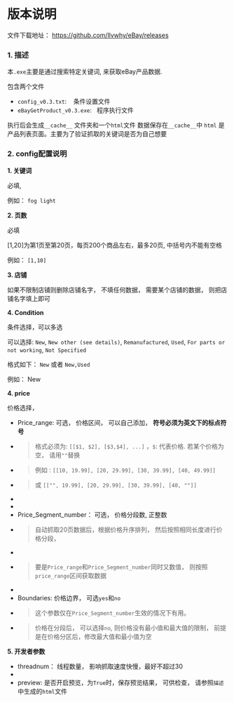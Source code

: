 # 版本说明

文件下载地址： https://github.com/llvwhy/eBay/releases

### 1. 描述
本`.exe`主要是通过搜索特定关键词, 来获取eBay产品数据.

包含两个文件
- `config_v0.3.txt`:  &nbsp;&nbsp; 条件设置文件
- `eBayGetProduct_v0.3.exe`:&nbsp;&nbsp;   程序执行文件


执行后会生成`__cache__` 文件夹和一个`html`文件
数据保存在`__cache__`中
`html` 是产品列表页面。主要为了验证抓取的关键词是否为自己想要


### 2. config配置说明
**1. 关键词**

必填, 

例如： `fog light`


**2. 页数**

必填

[1,20]为第1页至第20页，每页200个商品左右，最多20页, 中括号内不能有空格

例如： `[1,10]`

**3. 店铺**

如果不限制店铺则删除店铺名字， 不填任何数据， 需要某个店铺的数据， 则把店铺名字填上即可

**4. Condition**

条件选择，可以多选

可以选择: `New`, `New other (see details)`, `Remanufactured`, `Used`, `For parts or not working`, `Not Specified`

格式如下： `New` 或者 `New,Used`

例如： New


**4. price**

价格选择，
- Price_range: 可选， 价格区间， 可以自己添加， **符号必须为英文下的标点符号**
- > 格式必须为: `[[$1, $2], [$3,$4], ...]` ，`$`: 代表价格. 若某个价格为空， 请用`""`替换
- > 例如 : `[[10, 19.99], [20, 29.99], [30, 39.99], [40, 49.99]]`  
- > 或 `[["", 19.99], [20, 29.99], [30, 39.99], [40, ""]]`
- 
- 
- Price_Segment_number： 可选， 价格分段数, 正整数
- > 自动抓取20页数据后，根据价格升序排列， 然后按照相同长度进行价格分段，
- > 
- > 要是`Price_range`和`Price_Segment_number`同时又数值， 则按照`price_range`区间获取数据
-
- Boundaries: 价格边界， 可选`yes`和`no`
- > 这个参数仅在`Price_Segment_number`生效的情况下有用。
- > 价格在分段后， 可以选择`no`, 则价格没有最小值和最大值的限制， 前提是在价格分区后，修改最大值和最小值为空

**5. 开发者参数**
- threadnum： 线程数量， 影响抓取速度快慢，最好不超过30
-
- preview: 是否开启预览，为`True`时，保存预览结果， 可供检查， 请参照`描述`中生成的`html`文件

